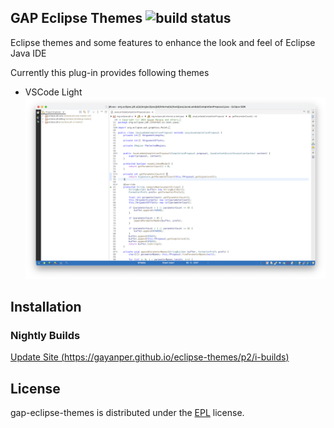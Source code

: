 ## GAP Eclipse Themes ![build status](https://github.com/gayanper/eclipse-themes/actions/workflows/p2-build.yml/badge.svg)
Eclipse themes and some features to enhance the look and feel of Eclipse Java IDE

Currently this plug-in provides following themes

-	VSCode Light
![](./docs/vscode-light.png)


## Installation

### Nightly Builds
[Update Site (https://gayanper.github.io/eclipse-themes/p2/i-builds)](https://gayanper.github.io/eclipse-themes/p2/i-builds)

## License
gap-eclipse-themes is distributed under the [EPL](http://www.eclipse.org/legal/epl-v10.html) license.
